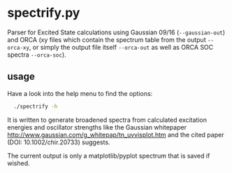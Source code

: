 # spectrify.py
Parser for Excited State calculations using Gaussian 09/16 (`--gaussian-out`) and ORCA (xy files which contain the spectrum table from the output `--orca-xy`, or simply the output file itself `--orca-out` as well as ORCA SOC spectra `--orca-soc`).

## usage
Have a look into the help menu to find the options:
```bash
  ./spectrify -h
```
It is written to generate broadened spectra from calculated excitation energies and oscillator strengths like
the Gaussian whitepaper http://www.gaussian.com/g_whitepap/tn_uvvisplot.htm and the cited paper (DOI: 10.1002/chir.20733) suggests.

The current output is only a matplotlib/pyplot spectrum that is saved if wished.

